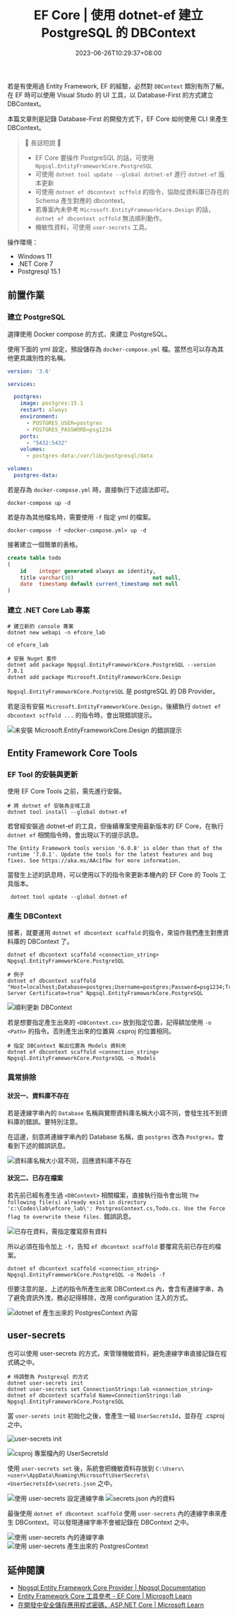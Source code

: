 ﻿---
title: EF Core | 使用 dotnet-ef 建立 PostgreSQL 的 DBContext
description: 當 .NET Core 要使用 EF Core 去存取 PostgreSQL 時，可以先使用 dotnet-ef 的工具，協助產生對應 PostgreSQL schema 的 DBContext
date: 2023-06-26T10:29:37+08:00
lastmod: 2023-12-05T09:05:10+08:00
categories:
  - 軟體開發
  - EF Core
tags:
  - Postgresql
  - EF-Core
keywords:
  - EF Core
  - Postgresql
  - user-secrets
slug: dotnet-ef-postgresql-dbcontext
---

若是有使用過 Entity Framework, EF 的經驗，必然對 `DBContext` 類別有所了解。在 EF 時可以使用 Visual Studo 的 UI 工具，以 Database-First 的方式建立 DBContext。

本篇文章則是記錄 Database-First 的開發方式下，EF Core 如何使用 CLI 來產生 DBContext。

> 🔖 長話短說 🔖
>
> - EF Core 要操作 PostgreSQL 的話，可使用 `Npgsql.EntityFrameworkCore.PostgreSQL`
> - 可使用 `dotnet tool update --global dotnet-ef` 進行 `dotnet-ef` 版本更新
> - 可使用 `dotnet ef dbcontext scffold` 的指令，協助從資料庫已存在的 Schema 產生對應的 dbcontext。
> - 若專案內未參考 `Microsoft.EntityFrameworkCore.Design` 的話，`dotnet ef dbcontext scffold` 無法順利動作。
> - 機敏性資料，可使用 `user-secrets` 工具。

<!--more-->

操作環境：

- Windows 11
- .NET Core 7
- Postgresql 15.1

## 前置作業

### 建立 PostgreSQL

選擇使用 Docker compose 的方式，來建立 PostgreSQL。

使用下面的 yml 設定，預設儲存為 `docker-compose.yml` 檔。當然也可以存為其他更具識別性的名稱。

```yml
version: '3.6'

services:

  postgres:
    image: postgres:15.1
    restart: always
    environment:
      - POSTGRES_USER=postgres
      - POSTGRES_PASSWORD=psg1234
    ports:
      - "5432:5432"
    volumes:
      - postgres-data:/var/lib/postgresql/data

volumes:
  postgres-data:
```

若是存為 `docker-compose.yml` 時，直接執行下述語法即可。

```shell
docker-compose up -d
```

若是存為其他檔名時，需要使用 `-f` 指定 yml 的檔案。

```shell
docker-compose -f <docker-compose.yml> up -d
```

接著建立一個簡單的表格。

```sql
create table todo
(
    id    integer generated always as identity,
    title varchar(30)                         not null,
    date  timestamp default current_timestamp not null
)
```

### 建立 .NET Core Lab 專案

```shell
# 建立新的 console 專案
dotnet new webapi -n efcore_lab

cd efcore_lab

# 安裝 Nuget 套件
dotnet add package Npgsql.EntityFrameworkCore.PostgreSQL --version 7.0.1
dotnet add package Microsoft.EntityFrameworkCore.Design
```

`Npgsql.EntityFrameworkCore.PostgreSQL` 是 postgreSQL 的 DB Provider。

若是沒有安裝 `Microsoft.EntityFrameworkCore.Design`，後續執行 `dotnet ef dbcontext scffold ...` 的指令時，會出現錯誤提示。

![未安裝 Microsoft.EntityFrameworkCore.Design 的錯誤提示](./images/uninstall-efcore-design-result.png)

## Entity Framework Core Tools

### EF Tool 的安裝與更新

使用 EF Core Tools 之前，需先進行安裝。

```shell
# 將 dotnet ef 安裝為全域工具
dotnet tool install --global dotnet-ef
```

若曾經安裝過 dotnet-ef 的工具，但後續專案使用最新版本的 EF Core，在執行 `dotnet ef` 相關指令時，會出現以下的提示訊息。

`The Entity Framework tools version '6.0.8' is older than that of the runtime '7.0.1'. Update the tools for the latest features and bug fixes. See https://aka.ms/AAc1fbw for more information.`

當發生上述的訊息時，可以使用以下的指令來更新本機內的 EF Core 的 Tools 工具版本。

```shell
 dotnet tool update --global dotnet-ef
```

### 產生 DBContext

接著，就要運用 `dotnet ef dbcontext scaffold` 的指令，來協作我們產生對應資料庫的 DBContext 了。

```shell
dotnet ef dbcontext scaffold <connection_string> Npgsql.EntityFrameworkCore.PostgreSQL

# 例子
dotnet ef dbcontext scaffold "Host=localhost;Database=postgres;Username=postgres;Password=psg1234;Trust Server Certificate=true" Npgsql.EntityFrameworkCore.PostgreSQL
```

![順利更新 DBContext](./images/success-dbcontext-scaffold.png)

若是想要指定產生出來的 `<DBContext.cs>` 放到指定位置，記得額加使用 `-o <Path>` 的指令。否則產生出來的位置與 .csproj 的位置相同。

```shell
# 指定 DBContext 輸出位置為 Models 資料夾
dotnet ef dbcontext scaffold <connection_string> Npgsql.EntityFrameworkCore.PostgreSQL -o Models
```

### 異常排除

#### 狀況一、資料庫不存在 

若是連線字串內的 `Database` 名稱與實際資料庫名稱大小寫不同，會發生找不到資料庫的錯誤。要特別注意。

在這邊，刻意將連線字串內的 Database 名稱，由 `postgres` 改為 `Postgres`，會看到下述的錯誤訊息。

![資料庫名稱大小寫不同，回應資料庫不存在](./images/failed-dbcontext-scffold-dbname-differice.png)

#### 狀況二、已存在檔案

若先前已經有產生過 `<DBContext>` 相關檔案，直接執行指令會出現 `The following file(s) already exist in directory 'c:\Codes\lab\efcore_lab\': PostgresContext.cs,Todo.cs. Use the Force flag to overwrite these files.` 錯誤訊息。

![已存在資料，需指定覆寫原有資料](./images/failed-overwrite.png)

所以必須在指令加上 `-f`，告知 `ef dbcontext scaffold` 要覆寫先前已存在的檔案。

```shell
dotnet ef dbcontext scaffold <connection_string> Npgsql.EntityFrameworkCore.PostgreSQL -o Models -f
```

但要注意的是，上述的指令所產生出來 DBContext.cs 內，會含有連線字串，為了避免資訊外洩，務必記得移除，改用 configuration 注入的方式。

![dotnet ef 產生出來的 PostgresContext 內容](./images/postgres-dbcontext.png)

## user-secrets

也可以使用 user-secrets 的方式，來管理機敏資料，避免連線字串直接記錄在程式碼之中。

```shell
# 待調整為 Postgresql 的方式
dotnet user-secrets init
dotnet user-secrets set ConnectionStrings:lab <connection_string>
dotnet ef dbcontext scaffold Name=ConnectionStrings:lab Npgsql.EntityFrameworkCore.PostgreSQL
```

當 `user-serets init` 初始化之後，會產生一組 `UserSecretsId`，並存在 .csproj 之中。

![user-secrets init](./images/user-secrets-init.png)

![csproj 專案檔內的 UserSecretsId](./images/csproj-content.png)

使用 `user-secrets set` 後，系統會把機敏資料存放到 `C:\Users\<user>\AppData\Roaming\Microsoft\UserSecrets\<UserSecretsId>\secrets.json` 之中。

![使用 user-secrets 設定連線字串](./images/user-secrets-setting-connectionstring.png)
![secrets.json 內的資料](./images/secrets-json-content.png)

最後使用 `dotnet ef dbcontext scaffold` 使用 `user-secrets` 內的連線字串來產生 DBContext。可以發現連線字串不會被記錄在 DBContext 之中。

![使用 user-secrets 內的連線字串](./images/dbcontext-scaffold-user-secrets.png)
![使用 user-secrets 產生出來的 PostgresContext](./images/postregs-dbcontext-context-user-secrets.png)

## 延伸閱讀

- [Npgsql Entity Framework Core Provider | Npgsql Documentation](https://www.npgsql.org/efcore/)
- [Entity Framework Core 工具參考 - EF Core | Microsoft Learn](https://learn.microsoft.com/zh-tw/ef/core/cli/)
- [在開發中安全儲存應用程式密碼，ASP.NET Core | Microsoft Learn](https://learn.microsoft.com/zh-tw/aspnet/core/security/app-secrets?view=aspnetcore-7.0&tabs=windows#enable-secret-storage)
